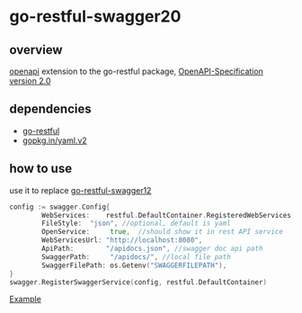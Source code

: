# go-restful-swagger20

## overview
[openapi](https://www.openapis.org) extension to the go-restful package, 
[OpenAPI-Specification version 2.0](https://github.com/OAI/OpenAPI-Specification/blob/master/versions/2.0.md)

## dependencies
- [go-restful](https://github.com/emicklei/go-restful)
- [gopkg.in/yaml.v2](https://github.com/go-yaml/yaml/tree/v2)

## how to use
use it to replace [go-restful-swagger12](https://github.com/emicklei/go-restful-swagger12)
```go
config := swagger.Config{
		WebServices:    restful.DefaultContainer.RegisteredWebServices(), 
		FileStyle:	"json", //optional, default is yaml
		OpenService:     true,  //should show it in rest API service
		WebServicesUrl: "http://localhost:8080",
        ApiPath:        "/apidocs.json", //swagger doc api path
		SwaggerPath:     "/apidocs/", //local file path
		SwaggerFilePath: os.Getenv("SWAGGERFILEPATH"),
} 
swagger.RegisterSwaggerService(config, restful.DefaultContainer)
```


[Example](./examples)

